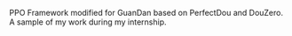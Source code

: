 PPO Framework modified for GuanDan based on PerfectDou and DouZero.
A sample of my work during my internship.

